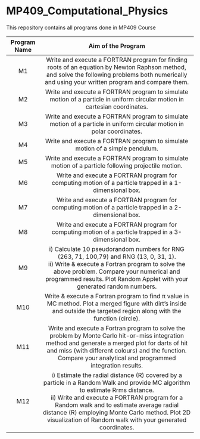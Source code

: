 # MP409_Computational_Physics
This repository contains all programs done in MP409 Course

|Program Name|Aim of the Program|
|:----------:|:----------------:|
|M1|Write and execute a FORTRAN program for finding roots of an equation by Newton Raphson method, and solve the following problems both numerically and using your written program and compare them.|
|M2|Write and execute a FORTRAN program to simulate motion of a particle in uniform circular motion in cartesian coordinates.|
|M3|Write and execute a FORTRAN program to simulate motion of a particle in uniform circular motion in polar coordinates.|
|M4|Write and execute a FORTRAN program to simulate motion of a simple pendulum.|
|M5|Write and execute a FORTRAN program to simulate motion of a particle following projectile motion.|
|M6|Write and execute a FORTRAN program for computing motion of a particle trapped in a 1-dimensional box.|
|M7|Write and execute a FORTRAN program for computing motion of a particle trapped in a 2-dimensional box.|
|M8|Write and execute a FORTRAN program for computing motion of a particle trapped in a 3-dimensional box.|
|M9|i) Calculate 10 pseudorandom numbers for RNG (263, 71, 100,79) and RNG (13, 0, 31, 1).<br /> ii) Write & execute a Fortran program to solve the above problem. Compare your numerical and programmed results. Plot Random Applet with your generated random numbers.|
|M10|Write & execute a Fortran program to find π value in MC method. Plot a merged figure with dirt’s inside and outside the targeted region along with the function (circle).|
|M11|Write and execute a Fortran program to solve the problem by Monte Carlo hit-or-miss integration method and generate a merged plot for darts of hit and miss (with different colours) and the function. Compare your analytical and programmed integration results.|
|M12|i) Estimate the radial distance (R) covered by a particle in a Random Walk and provide MC algorithm to estimate Rrms distance. <br />ii) Write and execute a FORTRAN program for a Random walk and to estimate average radial distance (R) employing Monte Carlo method. Plot 2D visualization of Random walk with your generated coordinates.|
